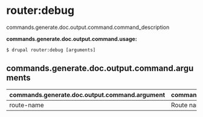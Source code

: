 # router:debug
commands.generate.doc.output.command.command_description

**commands.generate.doc.output.command.usage:**
```
$ drupal router:debug [arguments] 
```


## commands.generate.doc.output.command.arguments
commands.generate.doc.output.command.argument | commands.generate.doc.output.command.details
---------|-------------
route-name | Route names
